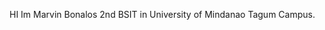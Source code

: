 HI Im Marvin Bonalos 2nd BSIT in University of Mindanao Tagum Campus.
<!---
Maviin05/Maviin05 is a ✨ special ✨ repository because its `README.md` (this file) appears on your GitHub profile.
You can click the Preview link to take a look at your changes.
--->
